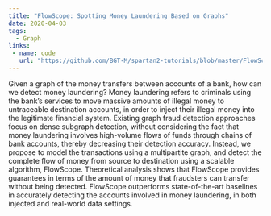 ```yaml
---
title: "FlowScope: Spotting Money Laundering Based on Graphs"
date: 2020-04-03
tags:
  - Graph
links: 
 - name: code
   url: "https://github.com/BGT-M/spartan2-tutorials/blob/master/FlowScope.ipynb"
---
```


<!--more-->

Given a graph of the money transfers between accounts of a bank, how can we detect money laundering? Money laundering refers to criminals using the bank’s services to move massive amounts of illegal money to untraceable destination accounts, in order to inject their illegal money into the legitimate financial system. Existing graph fraud detection approaches focus on dense subgraph detection, without considering the fact that money laundering involves high-volume flows of funds through chains of bank accounts, thereby decreasing their detection accuracy. Instead, we propose to model the transactions using a multipartite graph, and detect the complete flow of money from source to destination using a scalable algorithm, FlowScope. Theoretical analysis shows that FlowScope provides guarantees in terms of the amount of money that fraudsters can transfer without being detected. FlowScope outperforms state-of-the-art baselines in accurately detecting the accounts involved in money laundering, in both injected and real-world data settings.
